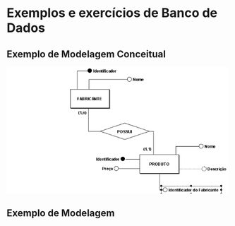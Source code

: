 # Exemplos e exercícios de Banco de Dados

## Exemplo de Modelagem Conceitual

![Entidades,atributos e relacionamento](modelagem-conceitual/Sistemas-Modelo%20Conceitual.png)


## Exemplo de Modelagem 
